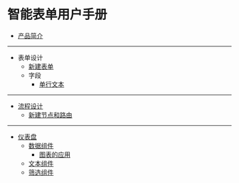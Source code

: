 # 智能表单用户手册

- [产品简介](./README.md)

---

- 表单设计
  - [新建表单]()
  - 字段
    - [单行文本]()

---

- [流程设计](flow/README.md)
  - [新建节点和路由](flow/create-node-and-route.md)

---

- [仪表盘](dashboard/README.md)
  - [数据组件](dashboard/dashboard-chart.md)
    - [图表的应用](dashboard/chart.md)
  - [文本组件](dashboard/text.md)
  - [筛选组件](dashboard/filter.md)
